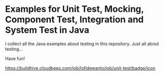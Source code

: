 Examples for Unit Test, Mocking, Component Test, Integration and System Test in Java
====================================================================================

I collect all the Java examples about testing in this repository. Just all about testing...

Have fun!

https://buildhive.cloudbees.com/job/lofidewanto/job/unit-test/badge/icon
